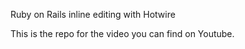 Ruby on Rails inline editing with Hotwire

This is the repo for the video you can find on Youtube.

<!-- https://youtu.be/hyV-J-sA1ng -->

